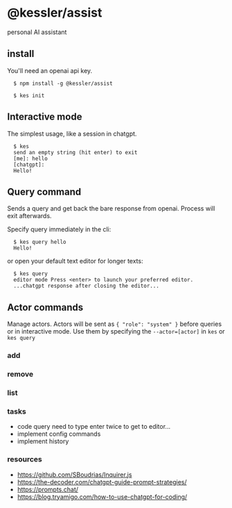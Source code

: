 # @kessler/assist

personal AI assistant

## install

You'll need an openai api key.

```
  $ npm install -g @kessler/assist

  $ kes init
```

## Interactive mode

The simplest usage, like a session in chatgpt.

```
  $ kes
  send an empty string (hit enter) to exit
  [me]: hello
  [chatgpt]:
  Hello!
```

## Query command

Sends a query and get back the bare response from openai. Process will exit afterwards.

Specify query immediately in the cli:
```
  $ kes query hello
  Hello!
```

or open your default text editor for longer texts:
```
  $ kes query
  editor mode Press <enter> to launch your preferred editor.
  ...chatgpt response after closing the editor...
```

## Actor commands
Manage actors. Actors will be sent as ```{ "role": "system" }``` before queries or in interactive mode.
Use them by specifying the `--actor=[actor]` in `kes` or `kes query`

### add 
### remove
### list



### tasks
- code query need to type enter twice to get to editor... 
- implement config commands
- implement history

### resources
- https://github.com/SBoudrias/Inquirer.js
- https://the-decoder.com/chatgpt-guide-prompt-strategies/
- https://prompts.chat/
- https://blog.tryamigo.com/how-to-use-chatgpt-for-coding/

